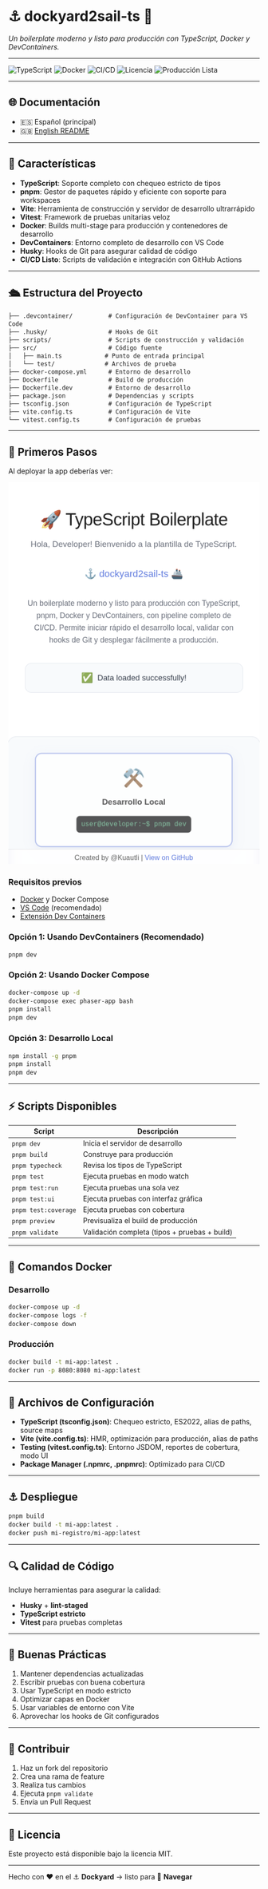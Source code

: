 # ⚓ dockyard2sail-ts 🚢

_Un boilerplate moderno y listo para producción con TypeScript, Docker y DevContainers._

---

![TypeScript](https://img.shields.io/badge/TypeScript-5-blue?logo=typescript)
![Docker](https://img.shields.io/badge/Docker-ready-blue?logo=docker)
![CI/CD](https://img.shields.io/badge/CI%2FCD-GitHub_Actions-lightgrey?logo=githubactions&logoColor=white)
![Licencia](https://img.shields.io/badge/license-MIT-green)
![Producción Lista](https://img.shields.io/badge/Listo_para-Navegar_🌊-blue)

---

## 🌐 Documentación

- 🇪🇸 Español (principal)
- 🇬🇧 [English README](./docs/README_EN.md)

---

## 🌊 Características

- **TypeScript**: Soporte completo con chequeo estricto de tipos
- **pnpm**: Gestor de paquetes rápido y eficiente con soporte para workspaces
- **Vite**: Herramienta de construcción y servidor de desarrollo ultrarrápido
- **Vitest**: Framework de pruebas unitarias veloz
- **Docker**: Builds multi-stage para producción y contenedores de desarrollo
- **DevContainers**: Entorno completo de desarrollo con VS Code
- **Husky**: Hooks de Git para asegurar calidad de código
- **CI/CD Listo**: Scripts de validación e integración con GitHub Actions

---

## 🛳️ Estructura del Proyecto

```
├── .devcontainer/          # Configuración de DevContainer para VS Code
├── .husky/                 # Hooks de Git
├── scripts/                # Scripts de construcción y validación
├── src/                    # Código fuente
│   ├── main.ts            # Punto de entrada principal
│   └── test/              # Archivos de prueba
├── docker-compose.yml      # Entorno de desarrollo
├── Dockerfile              # Build de producción
├── Dockerfile.dev          # Entorno de desarrollo
├── package.json            # Dependencias y scripts
├── tsconfig.json           # Configuración de TypeScript
├── vite.config.ts          # Configuración de Vite
└── vitest.config.ts        # Configuración de pruebas
```

---

## 🧭 Primeros Pasos

Al deployar la app deberías ver:

![image](./docs/pnpm-dev-example.png)

### Requisitos previos

- [Docker](https://www.docker.com/) y Docker Compose
- [VS Code](https://code.visualstudio.com/) (recomendado)
- [Extensión Dev Containers](https://marketplace.visualstudio.com/items?itemName=ms-vscode-remote.remote-containers)

### Opción 1: Usando DevContainers (Recomendado)

```bash
pnpm dev
```

### Opción 2: Usando Docker Compose

```bash
docker-compose up -d
docker-compose exec phaser-app bash
pnpm install
pnpm dev
```

### Opción 3: Desarrollo Local

```bash
npm install -g pnpm
pnpm install
pnpm dev
```

---

## ⚡ Scripts Disponibles

| Script               | Descripción                                   |
| -------------------- | --------------------------------------------- |
| `pnpm dev`           | Inicia el servidor de desarrollo              |
| `pnpm build`         | Construye para producción                     |
| `pnpm typecheck`     | Revisa los tipos de TypeScript                |
| `pnpm test`          | Ejecuta pruebas en modo watch                 |
| `pnpm test:run`      | Ejecuta pruebas una sola vez                  |
| `pnpm test:ui`       | Ejecuta pruebas con interfaz gráfica          |
| `pnpm test:coverage` | Ejecuta pruebas con cobertura                 |
| `pnpm preview`       | Previsualiza el build de producción           |
| `pnpm validate`      | Validación completa (tipos + pruebas + build) |

---

## 🐳 Comandos Docker

### Desarrollo

```bash
docker-compose up -d
docker-compose logs -f
docker-compose down
```

### Producción

```bash
docker build -t mi-app:latest .
docker run -p 8080:8080 mi-app:latest
```

---

## 🧭 Archivos de Configuración

- **TypeScript (tsconfig.json)**: Chequeo estricto, ES2022, alias de paths, source maps
- **Vite (vite.config.ts)**: HMR, optimización para producción, alias de paths
- **Testing (vitest.config.ts)**: Entorno JSDOM, reportes de cobertura, modo UI
- **Package Manager (.npmrc, .pnpmrc)**: Optimizado para CI/CD

---

## ⚓ Despliegue

```bash
pnpm build
docker build -t mi-app:latest .
docker push mi-registro/mi-app:latest
```

---

## 🔍 Calidad de Código

Incluye herramientas para asegurar la calidad:

- **Husky** + **lint-staged**
- **TypeScript estricto**
- **Vitest** para pruebas completas

---

## 📜 Buenas Prácticas

1. Mantener dependencias actualizadas
2. Escribir pruebas con buena cobertura
3. Usar TypeScript en modo estricto
4. Optimizar capas en Docker
5. Usar variables de entorno con Vite
6. Aprovechar los hooks de Git configurados

---

## 🤝 Contribuir

1. Haz un fork del repositorio
2. Crea una rama de feature
3. Realiza tus cambios
4. Ejecuta `pnpm validate`
5. Envía un Pull Request

---

## 📄 Licencia

Este proyecto está disponible bajo la licencia MIT.

---

Hecho con ❤️ en el ⚓ **Dockyard** → listo para 🚢 **Navegar**
